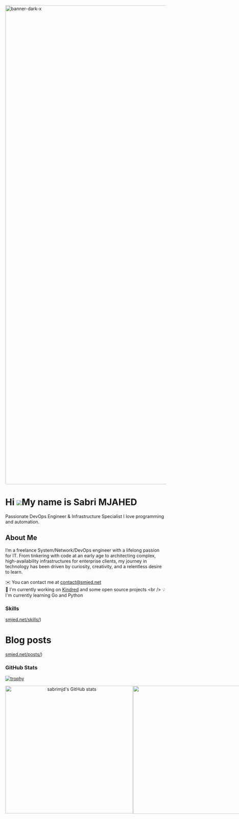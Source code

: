 
<img width="1500" alt="banner-dark-x" src="https://github.com/user-attachments/assets/57710169-1048-48dc-bed3-4f7b68b2141e" />


Hi ![](https://user-images.githubusercontent.com/18350557/176309783-0785949b-9127-417c-8b55-ab5a4333674e.gif)My name is Sabri MJAHED
===================================================================================================================================

Passionate DevOps Engineer & Infrastructure Specialist I love programming and automation.

## About Me

I’m a freelance System/Network/DevOps engineer with a lifelong passion for IT. From tinkering with code at an early age to architecting complex, high-availability infrastructures for enterprise clients, my journey in technology has been driven by curiosity, creativity, and a relentless desire to learn.

 ✉️  You can contact me at [contact@smjed.net](mailto:contact@smjed.net) 
 <br />
 🚀  I'm currently working on [Kindred]([https://www.kindredgroup.com/](https://www.kindredgroup.com/)) and some open source projects
 <br />
 💡I'm currently learning Go and Python
<br>

### Skills

[smjed.net/skills/]([https://smjed.net/skills/))

# Blog posts
[smjed.net/posts/]([https://smjed.net/posts/))

### GitHub Stats

[![trophy](https://github-profile-trophy.vercel.app/?username=sabrimjd)](https://github.com/ryo-ma/github-profile-trophy)

<div align="center">
  <div style="display: flex;">
    <img width="400" src="https://github-readme-stats.vercel.app/api?username=sabrimjd&count_private=true&show_icons=true" alt="sabrimjd's GitHub stats" />
    
  <img width="401" src="https://streak-stats.demolab.com/?user=sabrimjd&ring=5094F0&fire=5094F0&currStreakLabel=5094F0" />
  </div>
</div>
